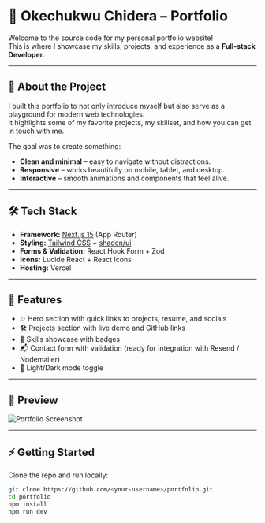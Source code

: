 # 🌟 Okechukwu Chidera – Portfolio

Welcome to the source code for my personal portfolio website!  
This is where I showcase my skills, projects, and experience as a **Full-stack Developer**.

---

## 🚀 About the Project

I built this portfolio to not only introduce myself but also serve as a playground for modern web technologies.  
It highlights some of my favorite projects, my skillset, and how you can get in touch with me.

The goal was to create something:

- **Clean and minimal** – easy to navigate without distractions.
- **Responsive** – works beautifully on mobile, tablet, and desktop.
- **Interactive** – smooth animations and components that feel alive.

---

## 🛠️ Tech Stack

- **Framework:** [Next.js 15](https://nextjs.org) (App Router)
- **Styling:** [Tailwind CSS](https://tailwindcss.com) + [shadcn/ui](https://ui.shadcn.com)
- **Forms & Validation:** React Hook Form + Zod
- **Icons:** Lucide React + React Icons
- **Hosting:** Vercel

---

## 📂 Features

- ✨ Hero section with quick links to projects, resume, and socials
- 🛠️ Projects section with live demo and GitHub links
- 💼 Skills showcase with badges
- 📬 Contact form with validation (ready for integration with Resend / Nodemailer)
- 🌙 Light/Dark mode toggle

---

## 📸 Preview

![Portfolio Screenshot](./public/image/portfolio-preview.png)

---

## ⚡ Getting Started

Clone the repo and run locally:

```bash
git clone https://github.com/<your-username>/portfolio.git
cd portfolio
npm install
npm run dev
```
